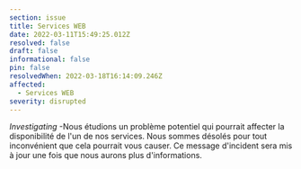 ```yaml
---
section: issue
title: Services WEB
date: 2022-03-11T15:49:25.012Z
resolved: false
draft: false
informational: false
pin: false
resolvedWhen: 2022-03-18T16:14:09.246Z
affected:
  - Services WEB
severity: disrupted
---
```

*Investigating* -Nous étudions un problème potentiel qui pourrait affecter la disponibilité de l'un de nos services. Nous sommes désolés pour tout inconvénient que cela pourrait vous causer. Ce message d'incident sera mis à jour une fois que nous aurons plus d'informations.